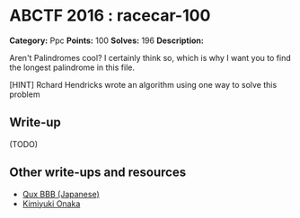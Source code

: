# ABCTF 2016 : racecar-100

**Category:** Ppc
**Points:** 100
**Solves:** 196
**Description:**

Aren't Palindromes cool? I certainly think so, which is why I want you to find the longest palindrome in this file.

[HINT] Rchard Hendricks wrote an algorithm using one way to solve this problem

## Write-up

(TODO)

## Other write-ups and resources

* [Qux BBB (Japanese)](https://github.com/qux-bbb/ABCTF-2016_writeup/blob/master/RacecaR--Programming/RacecaR.md)
* [Kimiyuki Onaka](https://kimiyuki.net/blog/2016/07/23/abctf-2016/)
